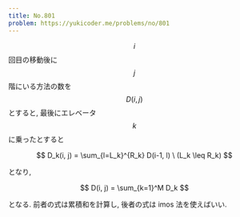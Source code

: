 ```yaml
---
title: No.801
problem: https://yukicoder.me/problems/no/801
---
```

$$ i $$ 回目の移動後に $$ j $$ 階にいる方法の数を $$ D(i, j) $$ とすると, 最後にエレベータ $$ k $$ に乗ったとすると

$$
D_k(i, j) = \sum_{l=L_k}^{R_k} D(i-1, l) \ (L_k \leq R_k)
$$

となり,

$$
D(i, j) = \sum_{k=1}^M D_k
$$

となる. 前者の式は累積和を計算し, 後者の式は imos 法を使えばいい.
